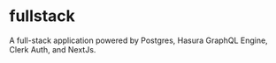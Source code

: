 # fullstack
A full-stack application powered by Postgres, Hasura GraphQL Engine, Clerk Auth, and NextJs.
